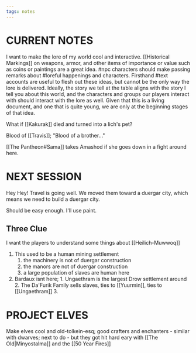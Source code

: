 ```yaml
---
tags: notes
---
```

# CURRENT NOTES

I want to make the lore of my world cool and interactive. [[Historical Markings]] on weapons, armor, and other items of importance or value such as coins or paintings are a great idea. #npc characters should make passing remarks about #loreful happenings and characters. Firsthand #text accounts are useful to flesh out these ideas, but cannot be the only way the lore is delivered. Ideally, the story we tell at the table aligns with the story I tell you about this world, and the characters and groups our players interact with should interact with the lore as well. Given that this is a living document, and one that is quite young, we are only at the beginning stages of that idea.

What if [[Kakurak]] died and turned into a lich's pet?

Blood of [[Travis]]; "Blood of a brother..."

[[The Pantheon#Sama]] takes Amashod if she goes down in a fight around here.

# NEXT SESSION

Hey Hey! Travel is going well. We moved them toward a duergar city, which means we need to build a duergar city.

Should be easy enough. I'll use paint.

## Three Clue
I want the players to understand some things about [[Heilich-Muwwoq]]

1. This used to be a human mining settlement
	1. the machinery is not of duergar construction
	2. the manors are not of duergar construction
	3. a large population of slaves are human here
2. Bardaux isnt here;
		1. Ungaethram is the largest Drow settlement around
		2. The Da'Furik Family sells slaves, ties to [[Yuurmin]], ties to [[Ungaethram]]
		3. 

# PROJECT ELVES

Make elves cool and old-tolkein-esq; good crafters and enchanters - similar with dwarves; next to do - but they got hit hard eary with [[The Old|Minyostalma]] and the [[50 Year Fires]]